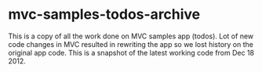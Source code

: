 mvc-samples-todos-archive
=========================

This is a copy of all the work done on MVC samples app (todos). Lot of new code changes in MVC resulted in rewriting the app so we lost history on the original app code. This is a snapshot of the latest working code from Dec 18 2012.